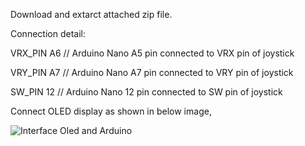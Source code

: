 Download and extarct attached zip file.

Connection detail:

VRX_PIN  A6 // Arduino Nano A5 pin connected to VRX pin of joystick

VRY_PIN  A7 // Arduino Nano A7 pin connected to VRY pin of joystick

SW_PIN   12  // Arduino Nano 12 pin connected to SW pin of joystick

Connect OLED display as shown in below image,

![Interface Oled and Arduino](https://github.com/user-attachments/assets/9ebe1d5b-223f-431d-99d0-2d41a92a397c)
